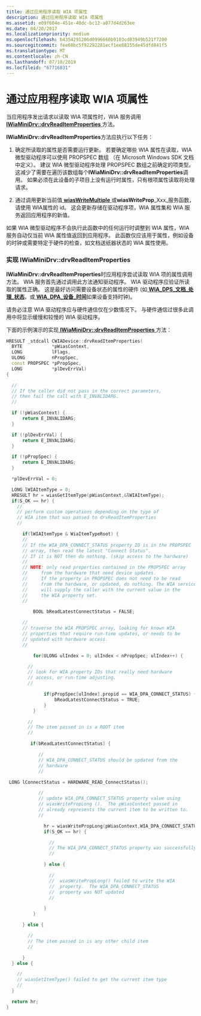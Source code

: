 ```yaml
---
title: 通过应用程序读取 WIA 项属性
description: 通过应用程序读取 WIA 项属性
ms.assetid: e09f604e-451e-40dc-bc12-a077d4d263ee
ms.date: 04/20/2017
ms.localizationpriority: medium
ms.openlocfilehash: b4354291206d0996660b9103cd83949b521f7200
ms.sourcegitcommit: fee68bc5f92292281ecf1ee88155de45dfd841f5
ms.translationtype: MT
ms.contentlocale: zh-CN
ms.lasthandoff: 07/10/2019
ms.locfileid: "67716831"
---
```

# <a name="reading-wia-item-properties-by-an-application"></a>通过应用程序读取 WIA 项属性





当应用程序发出请求以读取 WIA 项属性时，WIA 服务调用[ **IWiaMiniDrv::drvReadItemProperties** ](https://docs.microsoft.com/windows-hardware/drivers/ddi/content/wiamindr_lh/nf-wiamindr_lh-iwiaminidrv-drvreaditemproperties)方法。

**IWiaMiniDrv::drvReadItemProperties**方法应执行以下任务：

1.  确定所读取的属性是否需要运行更新。 若要确定哪些 WIA 属性在读取，WIA 微型驱动程序可以使用 PROPSPEC 数组 （在 Microsoft Windows SDK 文档中定义）。 建议 WIA 微型驱动程序处理 PROPSPEC 数组之前确定的项类型。 这减少了需要在遍历该数组每个**IWiaMiniDrv::drvReadItemProperties**调用。 如果必须在此设备的子项目上没有运行时属性，只有根项属性读取将处理请求。

2.  通过调用更新当前值[ **wiasWriteMultiple** ](https://docs.microsoft.com/windows-hardware/drivers/ddi/content/wiamdef/nf-wiamdef-wiaswritemultiple)或**wiasWriteProp**_Xxx_服务函数，请使用 WIA属性的 id。 这会更新存储在驱动程序项，WIA 属性集和 WIA 服务返回应用程序的新值。

如果 WIA 微型驱动程序不会执行此函数中的任何运行时调整到 WIA 属性，WIA 服务自动仅当前 WIA 属性值返回到应用程序。 此函数仅应该用于属性，例如设备的时钟或需要特定于硬件的检查，如文档送纸器状态的 WIA 属性使用。

### <a href="" id="implementing-iwiaminidrv--drvreaditemproperties-"></a>实现 IWiaMiniDrv::drvReadItemProperties

**IWiaMiniDrv::drvReadItemProperties**时应用程序尝试读取 WIA 项的属性调用方法。 WIA 服务首先通过调用此方法通知驱动程序。 WIA 驱动程序应验证所读取的属性正确。 这是最好访问需要设备状态的属性的硬件 (如[ **WIA\_DPS\_文档\_处理\_状态**](https://docs.microsoft.com/windows-hardware/drivers/image/wia-dps-document-handling-status)，或[ **WIA\_DPA\_设备\_时间**](https://docs.microsoft.com/windows-hardware/drivers/image/wia-dpa-device-time)如果设备支持时钟)。

请务必注意 WIA 驱动程序应与硬件通信仅在少数情况下。 与硬件通信过很多此调用中将显示缓慢和较慢的 WIA 驱动程序。

下面的示例演示的实现[ **IWiaMiniDrv::drvReadItemProperties** ](https://docs.microsoft.com/windows-hardware/drivers/ddi/content/wiamindr_lh/nf-wiamindr_lh-iwiaminidrv-drvreaditemproperties)方法：

```cpp
HRESULT _stdcall CWIADevice::drvReadItemProperties(
  BYTE           *pWiasContext,
  LONG           lFlags,
  ULONG          nPropSpec,
  const PROPSPEC *pPropSpec,
  LONG           *plDevErrVal)
{

  //
  // If the caller did not pass in the correct parameters,
  // then fail the call with E_INVALIDARG.
  //

  if (!pWiasContext) {
      return E_INVALIDARG;
  }

  if (!plDevErrVal) {
      return E_INVALIDARG;
  }

  if (!pPropSpec) {
      return E_INVALIDARG;
  }

  *plDevErrVal = 0;

  LONG lWIAItemType = 0;
  HRESULT hr = wiasGetItemType(pWiasContext,&lWIAItemType);
  if(S_OK == hr) {
    //
    // perform custom operations depending on the type of
    // WIA item that was passed to drvReadItemProperties
    //

      if(lWIAItemType & WiaItemTypeRoot) {
      //
      // If the WIA_DPA_CONNECT_STATUS property ID is in the PROPSPEC
      // array, then read the latest "Connect Status".
      // If it is NOT then do nothing. (skip access to the hardware)
      //
      // NOTE: only read properties contained in the PROPSPEC array
      //     from the hardware that need device updates.
      //     If the property in PROPSPEC does not need to be read
      //     from the hardware, or updated, do nothing. The WIA service
      //     will supply the caller with the current value in the
      //     the WIA property set.
      //

          BOOL bReadLatestConnectStatus = FALSE;

      //
      // traverse the WIA PROPSPEC array, looking for known WIA
      // properties that require run-time updates, or needs to be
      // updated with hardware access.
      //

          for(ULONG ulIndex = 0; ulIndex < nPropSpec; ulIndex++) {

        //
        // look for WIA property IDs that really need hardware
        // access, or run-time adjusting.
        //

              if(pPropSpec[ulIndex].propid == WIA_DPA_CONNECT_STATUS) {
                  bReadLatestConnectStatus = TRUE;
              }
          }

        //
        // The item passed in is a ROOT item
        //

         if(bReadLatestConnectStatus) {

            //
            // WIA_DPA_CONNECT_STATUS should be updated from the
            // hardware
            //

 LONG lConnectStatus = HARDWARE_READ_ConnectStatus();

            //
            // update WIA_DPA_CONNECT_STATUS property value using
            // wiasWritePropLong ().  The pWiasContext passed in
            // already represents the current item to be written to.
            //

              hr = wiasWritePropLong(pWiasContext,WIA_DPA_CONNECT_STATUS,lConnectStatus);
              if(S_OK == hr) {

                //
                // The WIA_DPA_CONNECT_STATUS property was successfully updated
                //

              } else {

                //
                //  wiasWritePropLong() failed to write the WIA 
                //  property.  The WIA_DPA_CONNECT_STATUS
                //  property was NOT updated
                //

              }
          }

      } else {

        //
        // The item passed in is any other child item
        //

      }
  } else {

    //
    // wiasGetItemType() failed to get the current item type
    //
  }

  return hr;
}
```

 

 




